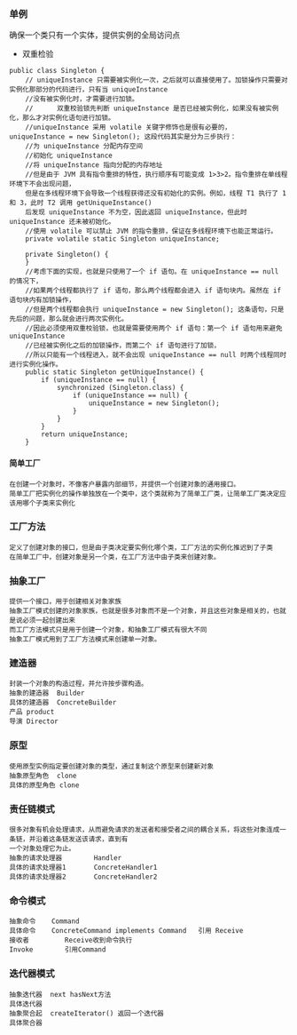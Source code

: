 ### 单例
确保一个类只有一个实体，提供实例的全局访问点
- 双重检验
```$xslt
public class Singleton {
    // uniqueInstance 只需要被实例化一次，之后就可以直接使用了。加锁操作只需要对实例化那部分的代码进行，只有当 uniqueInstance 
    //没有被实例化时，才需要进行加锁。
    //      双重校验锁先判断 uniqueInstance 是否已经被实例化，如果没有被实例化，那么才对实例化语句进行加锁。
    //uniqueInstance 采用 volatile 关键字修饰也是很有必要的， uniqueInstance = new Singleton(); 这段代码其实是分为三步执行：
    //为 uniqueInstance 分配内存空间
    //初始化 uniqueInstance
    //将 uniqueInstance 指向分配的内存地址
    //但是由于 JVM 具有指令重排的特性，执行顺序有可能变成 1>3>2。指令重排在单线程环境下不会出现问题，
    但是在多线程环境下会导致一个线程获得还没有初始化的实例。例如，线程 T1 执行了 1 和 3，此时 T2 调用 getUniqueInstance() 
    后发现 uniqueInstance 不为空，因此返回 uniqueInstance，但此时 uniqueInstance 还未被初始化。
    //使用 volatile 可以禁止 JVM 的指令重排，保证在多线程环境下也能正常运行。
    private volatile static Singleton uniqueInstance;

    private Singleton() {
    }
    //考虑下面的实现，也就是只使用了一个 if 语句。在 uniqueInstance == null 的情况下，
    //如果两个线程都执行了 if 语句，那么两个线程都会进入 if 语句块内。虽然在 if 语句块内有加锁操作，
    //但是两个线程都会执行 uniqueInstance = new Singleton(); 这条语句，只是先后的问题，那么就会进行两次实例化。
    //因此必须使用双重校验锁，也就是需要使用两个 if 语句：第一个 if 语句用来避免 uniqueInstance 
    //已经被实例化之后的加锁操作，而第二个 if 语句进行了加锁，
    //所以只能有一个线程进入，就不会出现 uniqueInstance == null 时两个线程同时进行实例化操作。
    public static Singleton getUniqueInstance() {
        if (uniqueInstance == null) {
            synchronized (Singleton.class) {
                if (uniqueInstance == null) {
                    uniqueInstance = new Singleton();
                }
            }
        }
        return uniqueInstance;
    }

```
#### 简单工厂
    在创建一个对象时，不像客户暴露内部细节，并提供一个创建对象的通用接口。
    简单工厂把实例化的操作单独放在一个类中，这个类就称为了简单工厂类，让简单工厂类决定应该用哪个子类来实例化

### 工厂方法
    定义了创建对象的接口，但是由子类决定要实例化哪个类，工厂方法的实例化推迟到了子类
    在简单工厂中，创建对象是另一个类，在工厂方法中由子类来创建对象。

### 抽象工厂
    提供一个接口，用于创建相关对象家族
    抽象工厂模式创建的对象家族，也就是很多对象而不是一个对象，并且这些对象是相关的，也就是说必须一起创建出来
    而工厂方法模式只是用于创建一个对象，和抽象工厂模式有很大不同
    抽象工厂模式用到了工厂方法模式来创建单一对象。

### 建造器
    封装一个对象的构造过程，并允许按步骤构造。
    抽象的建造器  Builder
    具体的建造器  ConcreteBuilder
    产品 product
    导演 Director
### 原型
    使用原型实例指定要创建对象的类型，通过复制这个原型来创建新对象
    抽象原型角色  clone
    具体的原型角色 clone

### 责任链模式
    很多对象有机会处理请求，从而避免请求的发送者和接受者之间的耦合关系，将这些对象连成一条链，并沿着这条链发送该请求，直到有
    一个对象处理它为止。
    抽象的请求处理器        Handler
    具体的请求处理器1       ConcreteHandler1     
    具体的请求处理器2       ConcreteHandler2

### 命令模式
    抽象命令    Command  
    具体命令    ConcreteCommand implements Command   引用 Receive
    接收者         Receive收到命令执行
    Invoke        引用Command

### 迭代器模式
    抽象迭代器  next hasNext方法
    具体迭代器
    抽象聚合起  createIterator() 返回一个迭代器
    具体聚合器 